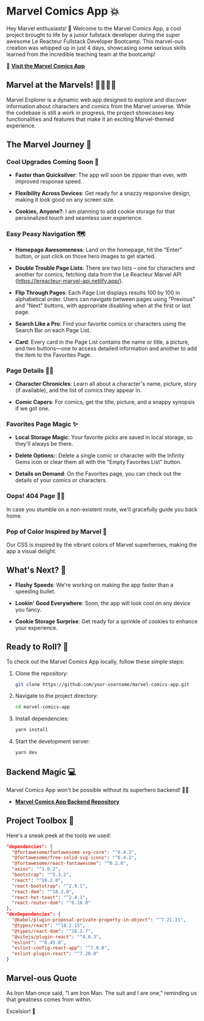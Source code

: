 # Marvel Comics App 💥

Hey Marvel enthusiasts! 👋 Welcome to the Marvel Comics App, a cool project brought to life by a junior fullstack developer during the super awesome Le Reacteur Fullstack Developer Bootcamp. This marvel-ous creation was whipped up in just 4 days, showcasing some serious skills learned from the incredible teaching team at the bootcamp!

🚀 **[Visit the Marvel Comics App](https://my-marvel-comics-app.netlify.app/)**

## Marvel at the Marvels! 🦸‍♂️🦸‍♀️

Marvel Explorer is a dynamic web app designed to explore and discover information about characters and comics from the Marvel universe. While the codebase is still a work in progress, the project showcases key functionalities and features that make it an exciting Marvel-themed experience.

## The Marvel Journey 🌟

### Cool Upgrades Coming Soon 🚀

- **Faster than Quicksilver**: The app will soon be zippier than ever, with improved response speed.

- **Flexibility Across Devices**: Get ready for a snazzy responsive design, making it look good on any screen size.

- **Cookies, Anyone?**: I am planning to add cookie storage for that personalized touch and seamless user experience.

### Easy Peasy Navigation 🗺️

- **Homepage Awesomeness**: Land on the homepage, hit the "Enter" button, or just click on those hero images to get started.

- **Double Trouble Page Lists**: There are two lists – one for characters and another for comics, fetching data from the Le Reacteur Marvel API (https://lereacteur-marvel-api.netlify.app/).

- **Flip Through Pages**: Each Page List displays results 100 by 100 in alphabetical order. Users can navigate between pages using "Previous" and "Next" buttons, with appropriate disabling when at the first or last page.

- **Search Like a Pro**: Find your favorite comics or characters using the Search Bar on each Page List.

- **Card**: Every card in the Page List contains the name or title, a picture, and two buttons—one to access detailed information and another to add the item to the Favorites Page.

### Page Details 🕵️‍♂️

- **Character Chronicles**: Learn all about a character's name, picture, story (if available), and the list of comics they appear in.

- **Comic Capers**: For comics, get the title, picture, and a snappy synopsis if we got one.

### Favorites Page Magic ✨

- **Local Storage Magic**: Your favorite picks are saved in local storage, so they'll always be there.

- **Delete Options:**: Delete a single comic or character with the Infinity Gems icon or clear them all with the "Empty Favorites List" button.

- **Details on Demand**: On the Favorites page, you can check out the details of your comics or characters.

### Oops! 404 Page 🤷‍♂️

In case you stumble on a non-existent route, we'll gracefully guide you back home.

### Pop of Color Inspired by Marvel 🌈

Our CSS is inspired by the vibrant colors of Marvel superheroes, making the app a visual delight.

## What's Next? 🚀

- **Flashy Speeds**: We're working on making the app faster than a speeding bullet.

- **Lookin' Good Everywhere**: Soon, the app will look cool on any device you fancy.

- **Cookie Storage Surprise**: Get ready for a sprinkle of cookies to enhance your experience.

## Ready to Roll? 🚀

To check out the Marvel Comics App locally, follow these simple steps:

1. Clone the repository:

   ```bash
   git clone https://github.com/your-username/marvel-comics-app.git
   ```

2. Navigate to the project directory:

   ```bash
   cd marvel-comics-app
   ```

3. Install dependencies:

   ```bash
   yarn install
   ```

4. Start the development server:

   ```bash
   yarn dev
   ```

## Backend Magic 💻

Marvel Comics App won't be possible without its superhero backend! 🦸‍♂️

- **[Marvel Comics App Backend Repository](https://github.com/IndraTNPTL/backend-marvel)**

## Project Toolbox 🧰

Here's a sneak peek at the tools we used:

```json
"dependencies": {
  "@fortawesome/fontawesome-svg-core": "^6.4.2",
  "@fortawesome/free-solid-svg-icons": "^6.4.2",
  "@fortawesome/react-fontawesome": "^0.2.0",
  "axios": "^1.6.2",
  "bootstrap": "^5.3.2",
  "react": "^18.2.0",
  "react-bootstrap": "^2.9.1",
  "react-dom": "^18.2.0",
  "react-hot-toast": "^2.4.1",
  "react-router-dom": "^6.18.0"
},
"devDependencies": {
  "@babel/plugin-proposal-private-property-in-object": "^7.21.11",
  "@types/react": "^18.2.15",
  "@types/react-dom": "^18.2.7",
  "@vitejs/plugin-react": "^4.0.3",
  "eslint": "^8.45.0",
  "eslint-config-react-app": "^7.0.0",
  "eslint-plugin-react": "^7.28.0"
}
```

## Marvel-ous Quote

As Iron Man once said, "I am Iron Man. The suit and I are one," reminding us that greatness comes from within.

Excelsior! 🚀
